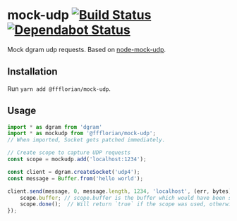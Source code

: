 # mock-udp [![Build Status](https://api.travis-ci.org/ffflorian/mock-udp.svg?branch=master)](https://travis-ci.org/ffflorian/mock-udp/) [![Dependabot Status](https://api.dependabot.com/badges/status?host=github&repo=ffflorian/mock-udp)](https://dependabot.com)

Mock dgram udp requests. Based on [node-mock-udp](https://github.com/mattrobenolt/node-mock-udp).

## Installation

Run `yarn add @ffflorian/mock-udp`.


## Usage
```ts
import * as dgram from 'dgram'
import * as mockudp from '@ffflorian/mock-udp';
// When imported, Socket gets patched immediately.

// Create scope to capture UDP requests
const scope = mockudp.add('localhost:1234');

const client = dgram.createSocket('udp4');
const message = Buffer.from('hello world');

client.send(message, 0, message.length, 1234, 'localhost', (err, bytes) => {
    scope.buffer; // scope.buffer is the buffer which would have been sent
    scope.done();  // Will return `true` if the scope was used, otherwise `false`.
});
